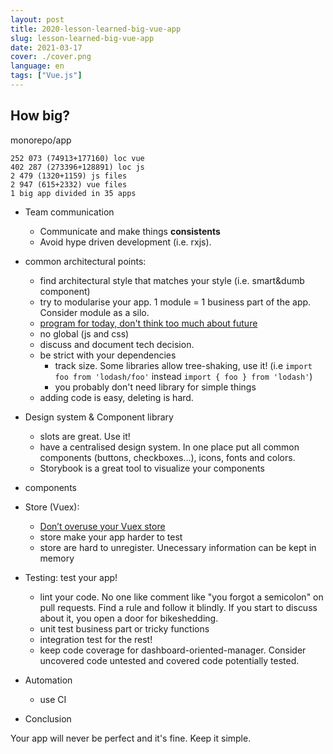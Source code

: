 ```yaml
---
layout: post
title: 2020-lesson-learned-big-vue-app
slug: lesson-learned-big-vue-app
date: 2021-03-17
cover: ./cover.png
language: en
tags: ["Vue.js"]
---
```

## How big?

monorepo/app

```
252 073 (74913+177160) loc vue
402 287 (273396+128891) loc js
2 479 (1320+1159) js files
2 947 (615+2332) vue files
1 big app divided in 35 apps
```


* Team communication
  * Communicate and make things **consistents**
  * Avoid hype driven development (i.e. rxjs).

* common architectural points:
  * find architectural style that matches your style (i.e. smart&dumb component)
  * try to modularise your app. 1 module = 1 business part of the app. Consider module as a silo.
  * [program for today, don't think too much about future](https://twitter.com/dhh/status/623598101127897088?lang=en)
  * no global (js and css)
  * discuss and document tech decision.
  * be strict with your dependencies
    * track size. Some libraries allow tree-shaking, use it! (i.e `import foo from 'lodash/foo'` instead `import { foo } from 'lodash'`)
    * you probably don't need library for simple things
  * adding code is easy, deleting is hard.


* Design system & Component library
  * slots are great. Use it!
  * have a centralised design system. In one place put all common components (buttons, checkboxes...), icons, fonts and colors.
  * Storybook is a great tool to visualize your components

* components

* Store (Vuex): 
  * [Don’t overuse your Vuex store](https://www.maxpou.fr/3-tips-scaling-vue-application#tip-3-be-kind-with-your-store-vuex)
  * store make your app harder to test
  * store are hard to unregister. Unecessary information can be kept in memory

* Testing: test your app!
  * lint your code. No one like comment like "you forgot a semicolon" on pull requests. Find a rule and follow it blindly. If you start to discuss about it, you open a door for bikeshedding.
  * unit test business part or tricky functions
  * integration test for the rest!
  * keep code coverage for dashboard-oriented-manager. Consider uncovered code untested and covered code potentially tested.

* Automation
  * use CI


* Conclusion

Your app will never be perfect and it's fine.
Keep it simple.